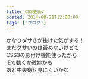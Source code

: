 ```yaml
---
title: CSS更新♪
posted: 2014-08-21T12:00:00
tags: ['ブログ']
---
```


かなりダサさが抜けた気がする！  
まだダサいのは否めないけども  
CSS3の影付け機能使ったから  
IEで動くか微妙かも  
あと中央寄せ見にくいかな  

